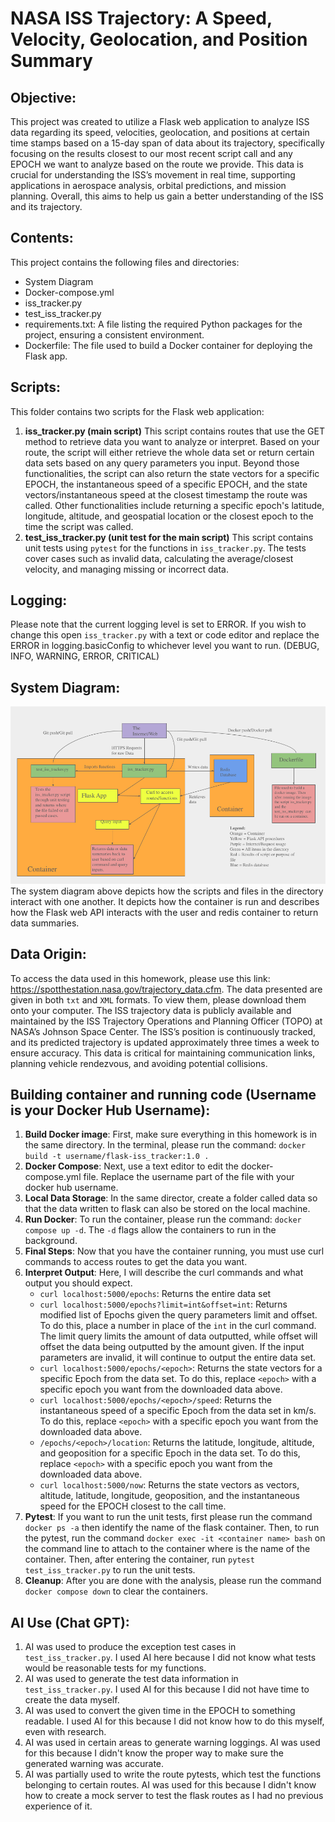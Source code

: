 # NASA ISS Trajectory: A Speed, Velocity, Geolocation, and Position Summary

## Objective:
This project was created to utilize a Flask web application to analyze ISS data regarding its speed, velocities, geolocation, and positions at certain time stamps based on a 15-day span of data about its trajectory, specifically focusing on the results closest to our most recent script call and any EPOCH we want to analyze based on the route we provide. This data is crucial for understanding the ISS’s movement in real time, supporting applications in aerospace analysis, orbital predictions, and mission planning. Overall, this aims to help us gain a better understanding of the ISS and its trajectory.

## Contents: 
This project contains the following files and directories:
- System Diagram
- Docker-compose.yml
- iss_tracker.py
- test_iss_tracker.py
- requirements.txt: A file listing the required Python packages for the project, ensuring a consistent environment.
- Dockerfile: The file used to build a Docker container for deploying the Flask app.

## Scripts:
This folder contains two scripts for the Flask web application:
1. **iss_tracker.py (main script)**
This script contains routes that use the GET method to retrieve data you want to analyze or interpret. Based on your route, the script will either retrieve the whole data set or return certain data sets based on any query parameters you input. Beyond those functionalities, the script can also return the state vectors for a specific EPOCH, the instantaneous speed of a specific EPOCH, and the state vectors/instantaneous speed at the closest timestamp the route was called. Other functionalities include returning a specific epoch's latitude, longitude, altitude, and geospatial location or the closest epoch to the time the script was called. 
3. **test_iss_tracker.py (unit test for the main script)**
This script contains unit tests using `pytest` for the functions in `iss_tracker.py`. The tests cover cases such as invalid data, calculating the average/closest velocity, and managing missing or incorrect data.

## Logging:
Please note that the current logging level is set to ERROR. If you wish to change this open `iss_tracker.py` with a text or code editor and replace the ERROR in logging.basicConfig to whichever level you want to run. (DEBUG, INFO, WARNING, ERROR, CRITICAL)

## System Diagram:
<img src="ISSTracker_System_Diagram.png" alt="My Image" width="800">
The system diagram above depicts how the scripts and files in the directory interact with one another. It depicts how the container is run and describes how the Flask web API interacts with the user and redis container to return data summaries. 

## Data Origin:
To access the data used in this homework, please use this link: https://spotthestation.nasa.gov/trajectory_data.cfm. The data presented are given in both `txt` and `XML` formats. To view them, please download them onto your computer. The ISS trajectory data is publicly available and maintained by the ISS Trajectory Operations and Planning Officer (TOPO) at NASA’s Johnson Space Center. The ISS’s position is continuously tracked, and its predicted trajectory is updated approximately three times a week to ensure accuracy. This data is critical for maintaining communication links, planning vehicle rendezvous, and avoiding potential collisions. 
   
## Building container and running code (Username is your Docker Hub Username):
1. **Build Docker image**: First, make sure everything in this homework is in the same directory. In the terminal, please run the command: `docker build -t username/flask-iss_tracker:1.0 .`
2. **Docker Compose**: Next, use a text editor to edit the docker-compose.yml file. Replace the username part of the file with your docker hub username.
3. **Local Data Storage**: In the same director, create a folder called data so that the data written to flask can also be stored on the local machine. 
4. **Run Docker**: To run the container, please run the command: `docker compose up -d`. The `-d` flags allow the containers to run in the background.
5. **Final Steps**: Now that you have the container running, you must use curl commands to access routes to get the data you want.
6. **Interpret Output**: Here, I will describe the curl commands and what output you should expect.
   - `curl localhost:5000/epochs`: Returns the entire data set
   - `curl localhost:5000/epochs?limit=int&offset=int`: Returns modified list of Epochs given the query parameters limit and offset. To do this, place a number in place of the `int` in the curl command. The limit query limits the amount of data outputted, while offset will offset the data being outputted by the amount given. If the input parameters are invalid, it will continue to output the entire data set. 
   - `curl localhost:5000/epochs/<epoch>`: Returns the state vectors for a specific Epoch from the data set. To do this, replace `<epoch>` with a specific epoch you want from the downloaded data above.
   - `curl localhost:5000/epochs/<epoch>/speed`: Returns the instantaneous speed of a specific Epoch from the data set in km/s. To do this, replace `<epoch>` with a specific epoch you want from the downloaded data above.
   - `/epochs/<epoch>/location`: Returns the latitude, longitude, altitude, and geoposition for a specific Epoch in the data set. To do this, replace `<epoch>` with a specific epoch you want from the downloaded data above.
   - `curl localhost:5000/now`: Returns the state vectors as vectors, altitude, latitude, longitude, geoposition, and the instantaneous speed for the EPOCH closest to the call time.
7. **Pytest**: If you want to run the unit tests, first please run the command `docker ps -a` then identify the name of the flask container. Then, to run the pytest, run the command `docker exec -it <container name> bash` on the command line to attach to the container where <container name> is the name of the container. Then, after entering the container, run `pytest test_iss_tracker.py` to run the unit tests.
8. **Cleanup**: After you are done with the analysis, please run the command `docker compose down` to clear the containers.
   
## AI Use (Chat GPT): 
1. AI was used to produce the exception test cases in `test_iss_tracker.py`. I used AI here because I did not know what tests would be reasonable tests for my functions.
3. AI was used to generate the test data information in `test_iss_tracker.py`. I used AI for this because I did not have time to create the data myself.
4. AI was used to convert the given time in the EPOCH to something readable. I used AI for this because I did not know how to do this myself, even with research.
5. AI was used in certain areas to generate warning loggings. AI was used for this because I didn't know the proper way to make sure the generated warning was accurate.
6. AI was partially used to write the route pytests, which test the functions belonging to certain routes. AI was used for this because I didn't know how to create a mock server to test the flask routes as I had no previous experience of it.
